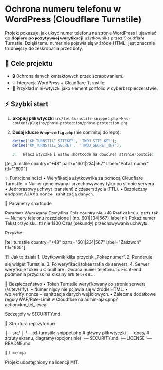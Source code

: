 # Ochrona numeru telefonu w WordPress (Cloudflare Turnstile)

Projekt pokazuje, jak ukryć numer telefonu na stronie WordPress i ujawniać go **dopiero po pozytywnej weryfikacji** użytkownika przez Cloudflare Turnstile.
Dzięki temu numer nie pojawia się w źródle HTML i jest znacznie trudniejszy do zeskrobania przez boty.

## 🎯 Cele projektu

- 🔒 Ochrona danych kontaktowych przed scrapowaniem.
- 💡 Integracja WordPress + Cloudflare Turnstile.
- 🧩 Przykład mini-wtyczki jako element portfolio w cyberbezpieczeństwie.

## ⚡️ Szybki start

1. **Skopiuj plik wtyczki**
   `src/tel-turnstile-snippet.php` → `wp-content/plugins/phone-protection/phone-protection.php`
2. **Dodaj klucze w `wp-config.php`** (nie commituj do repo):

   ```php
   define('KM_TURNSTILE_SITEKEY', 'TWÓJ_SITE_KEY');
   define('KM_TURNSTILE_SECRET',  'TWÓJ_SECRET_KEY');

   3.	Włącz wtyczkę i wstaw shortcode na dowolnej stronie/postcie:
   ```

[tel_turnstile country="+48" parts="601|234|567" label="Pokaż numer" ttl="1800"]

✨ Funkcjonalności
• Weryfikacja użytkownika za pomocą Cloudflare Turnstile.
• Numer generowany i przechowywany tylko po stronie serwera.
• Jednorazowy uchwyt (transient) z czasem życia (TTL).
• Bezpieczny endpoint AJAX z nonce i sanitizacją danych.

🔧 Parametry shortcode

Parametr Wymagany Domyślna Opis
country nie +48 Prefiks kraju.
parts tak — Numery telefonu rozdzielone | (np. 601|234|567).
label nie Pokaż numer Tekst przycisku.
ttl nie 1800 Czas (sekundy) przechowywania uchwytu.

Przykład:

[tel_turnstile country="+48" parts="601|234|567" label="Zadzwoń" ttl="900"]

🏗 Jak to działa 1. Użytkownik klika przycisk „Pokaż numer”. 2. Renderuje się widget Turnstile. 3. Po weryfikacji token trafia do serwera. 4. Serwer weryfikuje token u Cloudflare i zwraca numer telefonu. 5. Front-end podmienia przycisk na klikalny link tel:+48….

🔐 Bezpieczeństwo
• Token Turnstile weryfikowany po stronie serwera (/siteverify).
• Numer nigdy nie pojawia się w źródle HTML.
• wp_verify_nonce + sanitizacja danych wejściowych.
• Zalecane dodatkowe reguły WAF/Rate-Limit w Cloudflare na admin-ajax.php?action=km_tel_reveal.

Szczegóły w SECURITY.md.

📂 Struktura repozytorium

├─ src/
│ └─ tel-turnstile-snippet.php # główny plik wtyczki
├─ docs/ # zrzuty ekranu, diagramy (opcjonalnie)
├─ SECURITY.md
├─ LICENSE
└─ README.md

📝 Licencja

Projekt udostępniony na licencji MIT.
